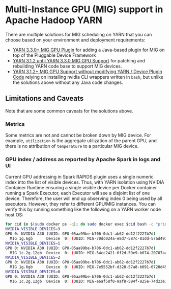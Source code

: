 # Multi-Instance GPU (MIG) support in Apache Hadoop YARN

There are multiple solutions for MIG scheduling on YARN that you can choose based on your environment and
deployment requirements:

- [YARN 3.3.0+ MIG GPU Plugin](/examples/MIG-Support/device-plugins/gpu-mig) for adding a Java-based plugin for MIG
on top of the Pluggable Device Framework
- [YARN 3.1.2 until YARN 3.3.0 MIG GPU Support](/examples/MIG-Support/resource-types/gpu-mig) for
patching and rebuilding YARN code base to support MIG devices.
- [YARN 3.1.2+ MIG GPU Support without modifying YARN / Device Plugin Code](/examples/MIG-Support/yarn-unpatched)
relying on installing nvidia CLI wrappers written in `bash`, but unlike the solutions above without
any Java code changes.

## Limitations and Caveats

Note that are some common caveats for the solutions above.

### Metrics
Some metrics are not and cannot be broken down by MIG device. For example, `utilization` is the
aggregate utilization of the parent GPU, and there is no attribution of `temperature` to a
particular MIG device.

### GPU index / address as reported by Apache Spark in logs and UI

Current GPU addressing in Spark RAPIDS plugin uses a single numeric index into the list of visible
devices. Thus, with YARN isolation using NVIDIA Container Runtime ensuring a single visible device
per Docker container running a Spark Executor, each Executor will see a disjoint list of one device.
Therefore, the user will end up observing index 0 being used by all executors. However, they refer
to different GPU/MIG instances. You can verify this by running something like the following on a
YARN worker node host OS:

```bash
for cid in $(sudo docker ps -q); do sudo docker exec $cid bash -c "printenv | grep VISIBLE; nvidia-smi -L"; done
NVIDIA_VISIBLE_DEVICES=3
GPU 0: NVIDIA A30 (UUID: GPU-05aa99be-b706-0dc1-ab62-dd12f2227b7d)
  MIG 1g.6gb      Device  0: (UUID: MIG-70dc024a-e8d7-587c-81dd-57ad493b1d91)
NVIDIA_VISIBLE_DEVICES=1
GPU 0: NVIDIA A30 (UUID: GPU-05aa99be-b706-0dc1-ab62-dd12f2227b7d)
  MIG 1c.2g.12gb  Device  0: (UUID: MIG-54cc2421-6f2d-59e9-b074-20707aadd71e)
NVIDIA_VISIBLE_DEVICES=2
GPU 0: NVIDIA A30 (UUID: GPU-05aa99be-b706-0dc1-ab62-dd12f2227b7d)
  MIG 1g.6gb      Device  0: (UUID: MIG-7e5552bf-d328-57a8-b091-0720d4530ffb)
NVIDIA_VISIBLE_DEVICES=0
GPU 0: NVIDIA A30 (UUID: GPU-05aa99be-b706-0dc1-ab62-dd12f2227b7d)
  MIG 1c.2g.12gb  Device  0: (UUID: MIG-e6af58f0-9af8-594f-825e-74d23e1a68c1)
```




